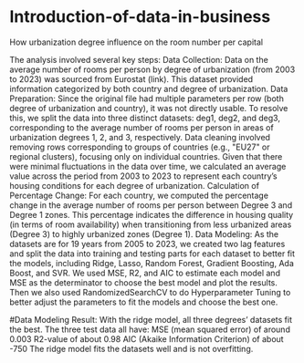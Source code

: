 # Introduction-of-data-in-business
How urbanization degree influence on the room number per capital

The analysis involved several key steps:
Data Collection: Data on the average number of rooms per person by degree of urbanization (from 2003 to 2023) was sourced from Eurostat (link). This dataset provided information categorized by both country and degree of urbanization.
Data Preparation: Since the original file had multiple parameters per row (both degree of urbanization and country), it was not directly usable. To resolve this, we split the data into three distinct datasets: deg1, deg2, and deg3, corresponding to the average number of rooms per person in areas of urbanization degrees 1, 2, and 3, 
respectively. Data cleaning involved removing rows corresponding to groups of countries (e.g., "EU27" or regional clusters), focusing only on individual countries. Given that there were minimal fluctuations in the data over time, we calculated an average value across the period from 2003 to 2023 to represent each country’s housing conditions for each degree of urbanization. Calculation of Percentage Change: For each country, we computed the percentage change in the average number of rooms per person between Degree 3 and Degree 1 zones. This percentage indicates the difference in housing quality (in terms of room availability) when transitioning from less urbanized areas (Degree 3) to highly urbanized zones (Degree 1).
Data Modeling: As the datasets are for 19 years from 2005 to 2023, we created two lag features and split the data into training and testing parts for each dataset to better fit the models, including Ridge, Lasso, Random Forest, Gradient Boosting, Ada Boost, and SVR. We used MSE, R2, and AIC to estimate each model and MSE as the determinator to choose the best model and plot the results. Then we also used RandomizedSearchCV to do Hyperparameter Tuning to better adjust the parameters to fit the models and choose the best one.


#Data Modeling Result:
With the ridge model, all three degrees’ datasets fit the best. The three test data all have:
MSE (mean squared error) of around 0.003
R2-value of about 0.98
AIC (Akaike Information Criterion) of about -750
The ridge model fits the datasets well and is not overfitting.


